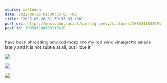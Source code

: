 ```yaml
---
source: mastodon
date: 2022-06-26 01:30:33.83 +00
title: "2022-06-26 01:30:33.83 +00"
post_uri: https://mastodon.social/users/gravely/statuses/108541184169113610
post_id: 108541184169113610
---
```

have been shredding smoked mozz into my red wine vinaigrette salads lately and it is not subtle at all, but i love it


![](/images/108541183629857522.jpg)

![](/images/108541183838116923.jpg)

![](/images/108541184056932158.jpg)

